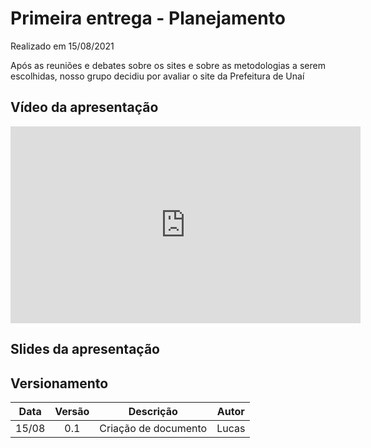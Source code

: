 # Primeira entrega - Planejamento

<p align="justify">Realizado em 15/08/2021</p>
<p align="justify">Após as reuniões e debates sobre  os sites e  sobre as metodologias a serem escolhidas, nosso grupo decidiu por avaliar o site da Prefeitura de Unaí</p>


## Vídeo da apresentação

<iframe width="560" height="315" src="https://www.youtube.com/embed/Hv3-gOVLUC4" frameborder="0" allow="accelerometer; autoplay; clipboard-write; encrypted-media; gyroscope; picture-in-picture" allowfullscreen></iframe>

## Slides da apresentação



## Versionamento

| Data |Versão| Descrição | Autor |
|:----:|:----:|:---------:|:-----:|
|15/08 | 0.1  | Criação de documento| Lucas|




